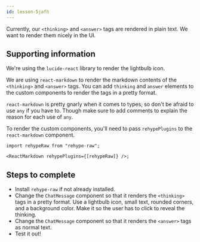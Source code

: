 ```yaml
---
id: lesson-5jafh
---
```


Currently, our `<thinking>` and `<answer>` tags are rendered in plain text. We want to render them nicely in the UI.

## Supporting information

We're using the `lucide-react` library to render the lightbulb icon.

We are using `react-markdown` to render the markdown contents of the `<thinking>` and `<answer>` tags. You can add `thinking` and `answer` elements to the custom components to render the tags in a pretty format.

`react-markdown` is pretty gnarly when it comes to types, so don't be afraid to use `any` if you have to. Though make sure to add comments to explain the reason for each use of `any`.

To render the custom components, you'll need to pass `rehypePlugins` to the `react-markdown` component.

```tsx
import rehypeRaw from "rehype-raw";

<ReactMarkdown rehypePlugins={[rehypeRaw]} />;
```

## Steps to complete

- Install `rehype-raw` if not already installed.
- Change the `ChatMessage` component so that it renders the `<thinking>` tags in a pretty format. Use a lightbulb icon, small text, rounded corners, and a background color. Make it so the user has to click to reveal the thinking.
- Change the `ChatMessage` component so that it renders the `<answer>` tags as normal text.
- Test it out!

